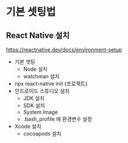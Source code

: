 # 기본 셋팅법

## React Native 설치
https://reactnative.dev/docs/environment-setup

- 기본 셋팅
	- Node 설치
	- watchman 설치
- npx react-native init {프로젝트}
- 안드로이드 스튜디오 설치
	- JDK 설치
	- SDK 설치
	- System Image
	- .bash_profile 에 환경변수 설정
- Xcode 설치
	- cocoapods 설치

